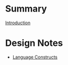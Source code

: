 
# Summary

[Introduction](INTRODUCTION.md)

# Design Notes

- [Language Constructs](design-notes/language-constructs.md)

